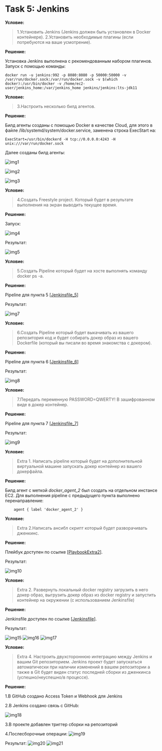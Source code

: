 # Task 5: Jenkins

**Условие:**
>1.Установить Jenkins (Jenkins должен быть установлен  в Docker контейнере).
>2.Установить необходимые плагины (если потребуются на ваше усмотрение).

**Решение:**

Установка Jenkins выполнена с рекомендованным набором плагинов. 
Запуск с помощью команды: 

```
docker run -u jenkins:992 -p 8080:8080 -p 50000:50000 -v /var/run/docker.sock:/var/run/docker.sock -v $(which docker):/usr/bin/docker -v /home/ec2-user/jenkins_home:/var/jenkins_home jenkins/jenkins:lts-jdk11
```

**Условие:**
>3.Настроить несколько билд агентов.

**Решение:**

Билд агенты созданы с помощью Docker в качестве Cloud, для этого в файле /lib/systemd/system/docker.service, заменена строка ExecStart на:

```
ExecStart=/usr/bin/dockerd -H tcp://0.0.0.0:4243 -H unix:///var/run/docker.sock
```

Далее созданы билд агенты:

![img1](https://github.com/OlehBandrivskyi/DevOps_Internship/blob/e4b3c00920926fc878afad4ecfb1f9c275d95ad0/task5/img/img1.jpg)

![img2](https://github.com/OlehBandrivskyi/DevOps_Internship/blob/e4b3c00920926fc878afad4ecfb1f9c275d95ad0/task5/img/img2.jpg)

![img3](https://github.com/OlehBandrivskyi/DevOps_Internship/blob/e4b3c00920926fc878afad4ecfb1f9c275d95ad0/task5/img/img3.jpg)


**Условие:**
>4.Создать Freestyle project. Который будет в результате выполнения на экран выводить текущее время.

**Решение:**

Запуск:

![img4](https://github.com/OlehBandrivskyi/DevOps_Internship/blob/e4b3c00920926fc878afad4ecfb1f9c275d95ad0/task5/img/img4.jpg)

Результат:

![img5](https://github.com/OlehBandrivskyi/DevOps_Internship/blob/e4b3c00920926fc878afad4ecfb1f9c275d95ad0/task5/img/img5.jpg)

**Условие:**
>5.Создать Pipeline который будет на хосте выполнять команду docker ps -a.

**Решение:**

Pipeline для пункта 5 [[Jenkinsfile_5](https://github.com/OlehBandrivskyi/DevOps_Internship/blob/d3727902f1081444a71cb4dd02069e9c360ccfc7/task5/pipelanes/Jenkinsfile_task5)]

Результат:

![img7](https://github.com/OlehBandrivskyi/DevOps_Internship/blob/e4b3c00920926fc878afad4ecfb1f9c275d95ad0/task5/img/img7.jpg)

**Условие:**
>6.Создать Pipeline который будет выкачивать из вашего репозитория код и будет собирать докер образ из вашего Dockerfile (который вы писали во время знакомства с докером).

**Решение:**

Pipeline для пункта 6 [[Jenkinsfile_6](https://github.com/OlehBandrivskyi/DevOps_Internship/blob/d3727902f1081444a71cb4dd02069e9c360ccfc7/task5/pipelanes/Jenkinsfile_task6)]

Результат:

![img8](https://github.com/OlehBandrivskyi/DevOps_Internship/blob/e4b3c00920926fc878afad4ecfb1f9c275d95ad0/task5/img/img8.jpg)


**Условие:**
>7.Передать переменную PASSWORD=QWERTY! В зашифрованном виде в докер контейнер.


**Решение:**

Pipeline для пункта 7 [[Jenkinsfile_7](https://github.com/OlehBandrivskyi/DevOps_Internship/blob/d3727902f1081444a71cb4dd02069e9c360ccfc7/task5/pipelanes/Jenkinsfile_task7)]

Результат:

![img9](https://github.com/OlehBandrivskyi/DevOps_Internship/blob/e4b3c00920926fc878afad4ecfb1f9c275d95ad0/task5/img/img9.jpg)


**Условие:**
>Extra 1. Написать pipeline который будет на дополнительной виртуальной машине запускать докер контейнер из вашего докерфайла.

**Решение:**

Билд агент с меткой *docker_agent_2* был создать на отдельном инстансе EC2. 
Для выполнения pipeline с предыдущего пункта выполнено перенаправление:

```
    agent { label 'docker_agent_2' }
```


**Условие:**
>Extra 2.Написать ансибл скрипт который будет разворачивать дженкинс.

**Решение:**

Плейбук доступен по ссылке [[PlaybookExtra2](https://github.com/OlehBandrivskyi/DevOps_Internship/blob/d3727902f1081444a71cb4dd02069e9c360ccfc7/task5/playbookextra2.yml)].

Результат:

![img10](https://github.com/OlehBandrivskyi/DevOps_Internship/blob/e4b3c00920926fc878afad4ecfb1f9c275d95ad0/task5/img/img10.jpg)

**Условие:**
>Extra 2. Развернуть локальный docker registry загрузить в него докер образ, выгрузить докер образ из docker registry и запустить контейнер на окружении (с использованием Jenkinsfile)

**Решение:**

Jenkinsfile доступен по ссылке [[Jenkinsfile](https://github.com/OlehBandrivskyi/DevOps_Internship/blob/d3727902f1081444a71cb4dd02069e9c360ccfc7/task5/Jenkinsfile)].

Результат:

![img15](https://github.com/OlehBandrivskyi/DevOps_Internship/blob/e4b3c00920926fc878afad4ecfb1f9c275d95ad0/task5/img/img15.jpg)
![img16](https://github.com/OlehBandrivskyi/DevOps_Internship/blob/e4b3c00920926fc878afad4ecfb1f9c275d95ad0/task5/img/img16.jpg)
![img17](https://github.com/OlehBandrivskyi/DevOps_Internship/blob/e4b3c00920926fc878afad4ecfb1f9c275d95ad0/task5/img/img17.jpg)


**Условие:**
>Extra 4. Настроить двухстороннюю интеграцию между Jenkins и вашим Git репозиторием. Jenkins проект будет запускаться автоматически при наличии изменений в вашем репозитории а также в Git будет виден статус последней сборки из дженкинса (успешно/неуспешно/в процессе).

**Решение:**

1.В GitHub создано Access Token и Webhook для Jenkins

2.В Jenkins создано связь с GitHub:

![img18](https://github.com/OlehBandrivskyi/DevOps_Internship/blob/e4b3c00920926fc878afad4ecfb1f9c275d95ad0/task5/img/img18.jpg)

3.В проекте добавлен триггер сборки на репозиторий

4.Послесборочные операции:
![img19](https://github.com/OlehBandrivskyi/DevOps_Internship/blob/e4b3c00920926fc878afad4ecfb1f9c275d95ad0/task5/img/img19.jpg)

Результат:
![img20](https://github.com/OlehBandrivskyi/DevOps_Internship/blob/e4b3c00920926fc878afad4ecfb1f9c275d95ad0/task5/img/img20.jpg)
![img21](https://github.com/OlehBandrivskyi/DevOps_Internship/blob/e4b3c00920926fc878afad4ecfb1f9c275d95ad0/task5/img/img21.jpg)